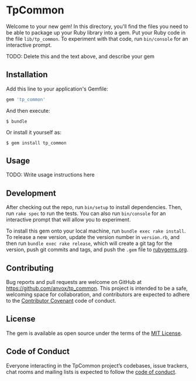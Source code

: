 # TpCommon

Welcome to your new gem! In this directory, you'll find the files you need to be able to package up your Ruby library into a gem. Put your Ruby code in the file `lib/tp_common`. To experiment with that code, run `bin/console` for an interactive prompt.

TODO: Delete this and the text above, and describe your gem

## Installation

Add this line to your application's Gemfile:

```ruby
gem 'tp_common'
```

And then execute:

    $ bundle

Or install it yourself as:

    $ gem install tp_common

## Usage

TODO: Write usage instructions here

## Development

After checking out the repo, run `bin/setup` to install dependencies. Then, run `rake spec` to run the tests. You can also run `bin/console` for an interactive prompt that will allow you to experiment.

To install this gem onto your local machine, run `bundle exec rake install`. To release a new version, update the version number in `version.rb`, and then run `bundle exec rake release`, which will create a git tag for the version, push git commits and tags, and push the `.gem` file to [rubygems.org](https://rubygems.org).

## Contributing

Bug reports and pull requests are welcome on GitHub at https://github.com/anvox/tp_common. This project is intended to be a safe, welcoming space for collaboration, and contributors are expected to adhere to the [Contributor Covenant](http://contributor-covenant.org) code of conduct.

## License

The gem is available as open source under the terms of the [MIT License](http://opensource.org/licenses/MIT).

## Code of Conduct

Everyone interacting in the TpCommon project’s codebases, issue trackers, chat rooms and mailing lists is expected to follow the [code of conduct](https://github.com/anvox/tp_common/blob/master/CODE_OF_CONDUCT.md).
